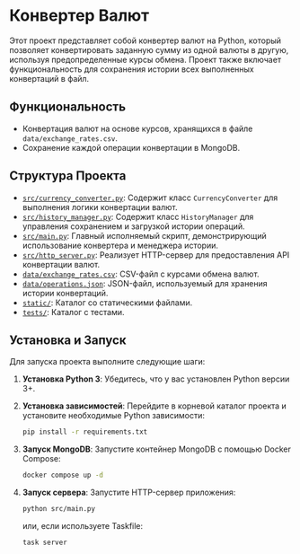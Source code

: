 # Конвертер Валют

Этот проект представляет собой конвертер валют на Python, который позволяет конвертировать заданную сумму из одной валюты в другую, используя предопределенные курсы обмена. Проект также включает функциональность для сохранения истории всех выполненных конвертаций в файл.

## Функциональность

- Конвертация валют на основе курсов, хранящихся в файле `data/exchange_rates.csv`.
- Сохранение каждой операции конвертации в MongoDB.

## Структура Проекта

- [`src/currency_converter.py`](src/currency_converter.py): Содержит класс `CurrencyConverter` для выполнения логики конвертации валют.
- [`src/history_manager.py`](src/history_manager.py): Содержит класс `HistoryManager` для управления сохранением и загрузкой истории операций.
- [`src/main.py`](src/main.py): Главный исполняемый скрипт, демонстрирующий использование конвертера и менеджера истории.
- [`src/http_server.py`](src/http_server.py): Реализует HTTP-сервер для предоставления API конвертации валют.
- [`data/exchange_rates.csv`](data/exchange_rates.csv): CSV-файл с курсами обмена валют.
- [`data/operations.json`](data/operations.json): JSON-файл, используемый для хранения истории конвертаций.
- [`static/`](static/): Каталог со статическими файлами.
- [`tests/`](tests/): Каталог с тестами.

## Установка и Запуск

Для запуска проекта выполните следующие шаги:

1.  **Установка Python 3**: Убедитесь, что у вас установлен Python версии 3+.

2.  **Установка зависимостей**: Перейдите в корневой каталог проекта и установите необходимые Python зависимости:

    ```bash
    pip install -r requirements.txt
    ```

3.  **Запуск MongoDB**: Запустите контейнер MongoDB с помощью Docker Compose:

    ```bash
    docker compose up -d
    ```

4.  **Запуск сервера**: Запустите HTTP-сервер приложения:
    ```bash
    python src/main.py
    ```
    или, если используете Taskfile:
    ```bash
    task server
    ```
